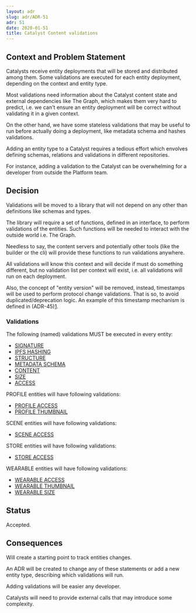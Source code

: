 ```yaml
---
layout: adr
slug: adr/ADR-51
adr: 51
date: 2020-01-51
title: Catalyst Content validations
---
```


## Context and Problem Statement

Catalysts receive entity deployments that will be stored and distributed among them. Some validations are executed for each entity deployment, depending on the context and entity type.

Most validations need information about the Catalyst content state and external dependencies like The Graph, which makes them very hard to predict, i.e. we can't ensure an entity deployment will be correct without validating it in a given context.

On the other hand, we have some stateless validations that may be useful to run before actually doing a deployment, like metadata schema and hashes validations.

Adding an entity type to a Catalyst requires a tedious effort which envolves defining schemas, relations and validations in different repositories.

For instance, adding a validation to the Catalyst can be overwhelming for a developer from outside the Platform team.

## Decision

Validations will be moved to a library that will not depend on any other than definitions like schemas and types.

The library will require a set of functions, defined in an interface, to perform validations of the entities. Such functions will be needed to interact with the outside world i.e. The Graph.

Needless to say, the content servers and potentially other tools (like the builder or the cli) will provide these functions to run validations anywhere.

All validations will know this context and will decide if must do something different, but no validation list per context will exist, i.e. all validations will run on each deployment.

Also, the concept of "entity version" will be removed, instead, timestamps will be used to perform protocol change validations. That is so, to avoid duplicated/deprecation logic. An example of this timestamp mechanism is</span> defined in (ADR-45)[1].

### Validations

The following (named) validations MUST be executed in every entity:

- [SIGNATURE]
- [IPFS HASHING]
- [STRUCTURE]
- [METADATA SCHEMA]
- [CONTENT]
- [SIZE]
- [ACCESS]

PROFILE entities will have following validations:

- [PROFILE ACCESS]
- [PROFILE THUMBNAIL]

SCENE entities will have following validations:

- [SCENE ACCESS]

STORE entities will have following validations:

- [STORE ACCESS]

WEARABLE entities will have following validations:

- [WEARABLE ACCESS]
- [WEARABLE THUMBNAIL]
- [WEARABLE SIZE]

## Status

Accepted.

## Consequences

Will create a starting point to track entities changes.

An ADR will be created to change any of these statements or add a new entity type, describing which validations will run.

Adding validations will be easier any developer.

Catalysts will need to provide external calls that may introduce some complexity.

[1]: ./ADR-45-entities-v4.md
[signature]: ./resources/ADR-51/signature.md
[ipfs hashing]: ./resources/ADR-51/ipfs-hashing.md
[structure]: ./resources/ADR-51/structure.md
[metadata schema]: ./resources/ADR-51/metadata-schema.md
[content]: ./resources/ADR-51/content.md
[size]: ./resources/ADR-51/size.md
[access]: ./resources/ADR-51/access.md
[profile access]: ./resources/ADR-51/profile-access.md
[profile thumbnail]: ./resources/ADR-51/profile-thumbnail.md
[scene access]: ./resources/ADR-51/scene-access.md
[store access]: ./resources/ADR-51/store-access.md
[wearable access]: ./resources/ADR-51/wearable-access.md
[wearable thumbnail]: ./resources/ADR-51/wearable-thumbnail.md
[wearable size]: ./resources/ADR-51/wearable-size.md
